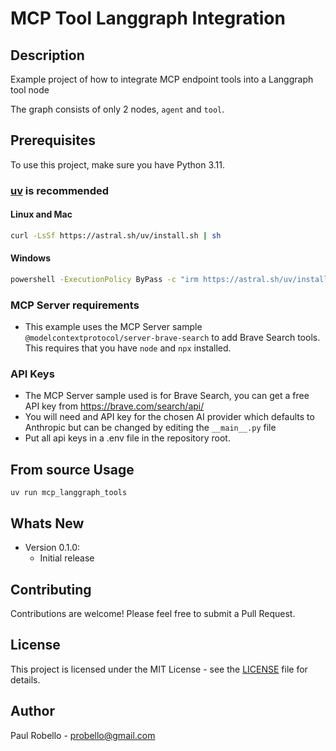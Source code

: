 # MCP Tool Langgraph Integration

## Description
Example project of how to integrate MCP endpoint tools into a Langgraph tool node

The graph consists of only 2 nodes, `agent` and `tool`.

## Prerequisites
To use this project, make sure you have Python 3.11.

### [uv](https://pypi.org/project/uv/) is recommended

#### Linux and Mac
```bash
curl -LsSf https://astral.sh/uv/install.sh | sh
```

#### Windows
```bash
powershell -ExecutionPolicy ByPass -c "irm https://astral.sh/uv/install.ps1 | iex"
```

### MCP Server requirements  
- This example uses the MCP Server sample `@modelcontextprotocol/server-brave-search` to add Brave Search tools. This requires that you have `node` and `npx` installed.

### API Keys
- The MCP Server sample used is for Brave Search, you can get a free API key from https://brave.com/search/api/
- You will need and API key for the chosen AI provider which defaults to Anthropic but can be changed by editing the `__main__.py` file
- Put all api keys in a .env file in the repository root.

## From source Usage
```shell
uv run mcp_langgraph_tools
```

## Whats New

- Version 0.1.0:
  - Initial release

## Contributing

Contributions are welcome! Please feel free to submit a Pull Request.

## License

This project is licensed under the MIT License - see the [LICENSE](LICENSE) file for details.

## Author

Paul Robello - probello@gmail.com
